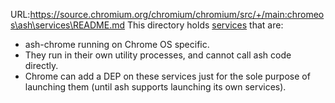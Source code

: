 URL:https://source.chromium.org/chromium/chromium/src/+/main:chromeos\ash\services\README.md
This directory holds [services](/services) that are:
- ash-chrome running on Chrome OS specific.
- They run in their own utility processes, and cannot call ash code directly.
- Chrome can add a DEP on these services just for the sole purpose of launching them (until ash supports launching its own services).
